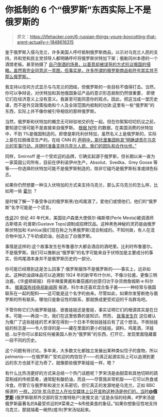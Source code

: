 # 你抵制的 6 个“俄罗斯”东西实际上不是俄罗斯的

> 原文：<https://lifehacker.com/6-russian-things-youre-boycotting-that-arent-actually-r-1848616315>

鉴于俄罗斯入侵乌克兰，许多美国人呼吁抵制俄罗斯商品，以示对乌克兰人民的支持。共和党和民主党领导人都明确呼吁将俄罗斯伏特加下架；俄勒冈州本德的一个酒馆老板。甚至拍摄了 [自己倒酒的场景，以善意却被误导的方式抗议俄国的侵略。虽然我完全同意这一意图，但事实是，许多所谓的俄罗斯商品和符号其实并不那么俄罗斯。](https://www.kptv.com/news/tavern-owner-in-bend-pours-out-vodka-to-protest-russia/article_2a02b274-9673-11ec-a51d-fb4b94bbb95c.html) 

我支持以任何方式显示与乌克兰的团结，但俄罗斯的一些目标不值得打击。当然，你可以争辩说，对伏特加和其他俄国象征产品的意识形态抵制仍然很重要， 即使它们在经济意义上没有意义。我甚至可能同意你的观点。因此，把这当成一堂历史课，而不是外交政策指南和个人及全球范围内抵制的功效:这里有一些“俄罗斯”的东西，实际上并不像你被引导相信的那样俄罗斯。

当然，俄罗斯和伏特加的概念无可辩驳地交织在一起。但在你絮絮叨叨抗议之前，要知道它很可能不是直接来自俄罗斯。 [根据 NPR](https://www.npr.org/2022/02/28/1083385057/boycotts-russian-effects) 的数据，在美国消费的伏特加中，不到 1%是俄国制造的。即使是斯托利伏特加，虽然名义上是俄罗斯的，实际上是在拉脱维亚生产的。在给 CNN 的 [声明中，斯托里集团称其“明确谴责在乌克兰的军事行动，并随时准备支持乌克兰人民、我们的团队和合作伙伴。”](https://www.cnn.com/2022/02/27/business/russian-vodka-boycotts/index.html) 

同样，Smirnoff 是一个受欢迎的品牌，它确实起源于俄罗斯，但长期以来一直为一家英国公司所有，目前在伊利诺伊州生产。Absolut、Svedka、Grey Goose 等等——你选择的伏特加可能不是俄罗斯制造的，除非它碰巧是俄罗斯标准或绿色标志。

如果你仍然想要一种注入伏特加的方式来支持乌克兰，那么买乌克兰的怎么样，比如用一些 [霍尔](https://drizly.com/liquor/vodka/flavored-vodka/khor-ice-vodka/p69278) ？

是时候了解一下备受争议的俄罗斯黑/白鸡尾酒了。爱他们或恨他们，他们的“俄罗斯”名字可能是一个谎言。

[传说](https://www.liquor.com/articles/behind-the-drink-the-black-russian/#:~:text=In%20the%20late%201940s%2C%20Perle,for%20her%2C%20the%20Black%20Russian.)20 世纪 40 年代末，美国驻卢森堡大使佩尔·梅斯塔(Perle Mesta)被调酒师古斯塔夫·托普斯(Gustave Tops)调制成招牌饮品。这种黑色神秘的灵药是由俄罗斯伏特加和 Kahlúa(我们现在称之为黑俄罗斯)混合制成的。不知何故，有人在混合物中加入了牛奶或奶油，创造出了白俄罗斯。

事情是这样的:这个故事发生在布鲁塞尔大都会酒店的酒吧里。比利时布鲁塞尔。不是俄罗斯。我们可以推断出“俄罗斯”的名字可能来自于伏特加是主要成分的事实，但鸡尾酒本身并不是俄罗斯历史的一部分。

你可能已经猜到这是怎么回事了:俄罗斯服饰不是俄罗斯的——事实上，远非如此。这种奶油调味品可以追溯到 1924 年的新罕布什尔州，不像沙拉酱，更像三明治酱。《华盛顿邮报》 将辛辣蛋黄酱和番茄酱的创意归功于杂货商詹姆斯·e·科尔本。 [据美国有线电视新闻网](https://www.cnn.com/2017/03/29/politics/sean-spicer-russian-dressing-not-russian-trnd/index.html) 报道，科尔本还喜欢混合鱼子酱——一种经常与俄国联系在一起的配料——这可能是这个名字的由来。尽管如此，如果你发誓断绝与俄罗斯的所有联系，哪怕只是象征性的联系，那就换成更受欢迎的千岛群岛吧。

不管你称它们为俄罗斯娃娃、嵌套娃娃还是套娃，事实证明它们的根源其实是在日本。可能——再说一次，我们在这里依靠的是知识。然而， [故事发生在](https://www.rbth.com/multimedia/video/2016/09/29/russian-handicrafts-matryoshka_634263) 这位被认为推广了这些娃娃的艺术家在得到一个日本不倒翁娃娃后有了这个想法。不倒翁娃娃的标志是——令人惊讶的是——藏在里面的更小的娃娃。调料，鸡尾酒，洋娃娃...似乎你可以拿起任何被美国人称为“俄罗斯”的东西，打开它，发现里面隐藏着一段不同的历史。

这个问题有待讨论。多年来，大多数文化都独立发展出某种类似饺子的食物，所以 pelmenis——在俄罗斯广受欢迎的肉馅饺子——的真正起源实际上可以追溯到更远的东方也就不足为奇了。就像那些俄罗斯娃娃一样，嗯？

有什么比热汤更好的方式来总结一个热门话题呢？罗宋汤是由甜菜和其他切碎的蔬菜制成的传统菜肴，通常配有酸奶油，而且——尽管我非常机智——它可以热食或冷食。尽管它与俄罗斯和波兰关系密切，但它真正的发源地是乌克兰。正如 BBC 报道的 [一样，2019 年乌克兰人在社交媒体上公开宣称这种汤是他们的，当时](https://www.bbc.com/travel/article/20191014-who-really-owns-borsch)[**@俄罗斯**](https://twitter.com/Russia/status/1134028707956436992) (俄罗斯联邦外交部的官方推特账户)发推文说:“这是永恒的经典，#罗宋汤是俄罗斯最著名的&最受欢迎的#菜肴之一&传统美食的象征。”如果你想象征性地支持乌克兰，那就端着一碗热(或冷)罗宋汤站起来。